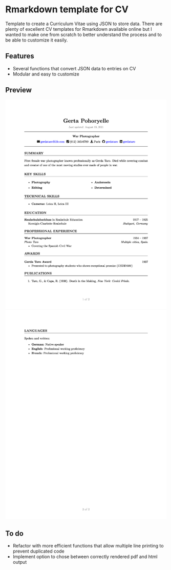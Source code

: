 # Rmarkdown template for CV

Template to create a Curriculum Vitae using JSON to store data. There are plenty of excellent CV templates for Rmarkdown available online but I wanted to make one from scratch to better understand the process and to be able to customize it easily.

## Features

- Several functions that convert JSON data to entries on CV
- Modular and easy to customize

## Preview

![](https://github.com/jono3030/cv-template/blob/main/preview/CV_template-p1.jpg)
![](https://github.com/jono3030/cv-template/blob/main/preview/CV_template-p2.jpg)

## To do

- Refactor with more efficient functions that allow multiple line printing to prevent duplicated code
- Implement option to chose between correctly rendered pdf and html output
